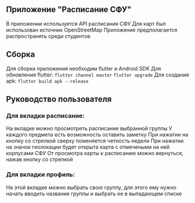## Приложение "Расписание СФУ"
В приложении используется API расписания СФУ
Для карт был использован источник OpenStreetMap
Приложение предполагается распространять среди студентов
## Сборка
Для сборки приложения необходим flutter и Android SDK
Для обновления flutter:
`flutter channel master`
`flutter upgrade`
Для создания apk:
`flutter build apk --release`
## Руководство пользователя
### Для вкладки расписание:
На вкладке можно просмотреть расписание выбранной группы
У каждого предмета есть возможность оставить заметку
При нажатии на кнопку со стрелкой сверху поменяется четность недели
При нажатии на значок геолокации будет открыта карта с отмечеными на ней корпусами СФУ
От просмотра карты к расписанию можно вернуться, нажав кнопку со стрелкой
### Для вкладки профиль:
На этой вкладке можно выбрать свою группу, для этого ему нужно начать вводить название группы и выбрать ее в выпадающем списке
